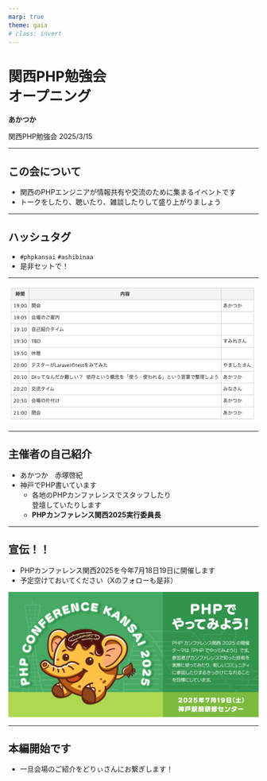 ```yaml
---
marp: true
theme: gaia
# class: invert
---
```


# 関西PHP勉強会<br>オープニング

**あかつか**

関西PHP勉強会
2025/3/15

---
## この会について

- 関西のPHPエンジニアが情報共有や交流のために集まるイベントです
- トークをしたり、聴いたり、雑談したりして盛り上がりましょう

---
## ハッシュタグ

- `#phpkansai` `#ashibinaa`
- 是非セットで！

---

<img src="./timetable.png" width=1050>

---
## 主催者の自己紹介

- あかつか　赤塚啓紀
- 神戸でPHP書いています
  - 各地のPHPカンファレンスでスタッフしたり<br>登壇していたりします
  - **PHPカンファレンス関西2025実行委員長**

---
## 宣伝！！

- PHPカンファレンス関西2025を今年7月18日19日に開催します
- 予定空けておいてください（Xのフォローも是非）

<img src="./kv.jpg" width=600>

---
## 本編開始です

- 一旦会場のご紹介をどりぃさんにお繋ぎします！
